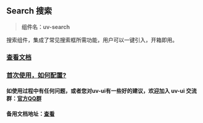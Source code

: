 ## Search 搜索 

> **组件名：uv-search**

搜索组件，集成了常见搜索框所需功能，用户可以一键引入，开箱即用。

### [查看文档](https://www.uvui.cn/components/search.html)

### <a href="https://www.uvui.cn/components/quickstart.html" target="_blank">首次使用，如何配置?</a>

#### 如使用过程中有任何问题，或者您对uv-ui有一些好的建议，欢迎加入 uv-ui 交流群：<a href="https://www.uvui.cn/components/addQQGroup.html" target="_blank">官方QQ群</a>

#### 备用文档地址：[查看](https://uvui.ppiyy.cn/components/search.html)